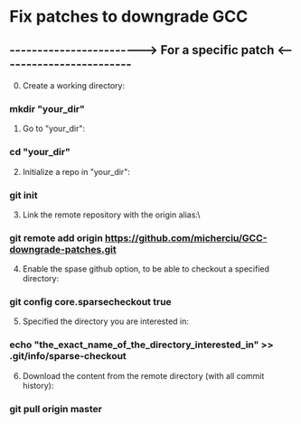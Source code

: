 # Fix patches to downgrade GCC
## ------------------------> For a specific patch <------------------------

0. Create a working directory:  
### mkdir "your_dir"

1. Go to "your_dir":  
### cd "your_dir"

2. Initialize a repo in "your_dir":  
### git init

3. Link the remote repository with the origin alias:\
### git remote add origin https://github.com/micherciu/GCC-downgrade-patches.git

4. Enable the spase github option, to be able to checkout a specified directory:  
### git config core.sparsecheckout true

5. Specified the directory you are interested in:  
### echo "the_exact_name_of_the_directory_interested_in" >> .git/info/sparse-checkout

6. Download the content from the remote directory (with all commit history):  
### git pull origin master